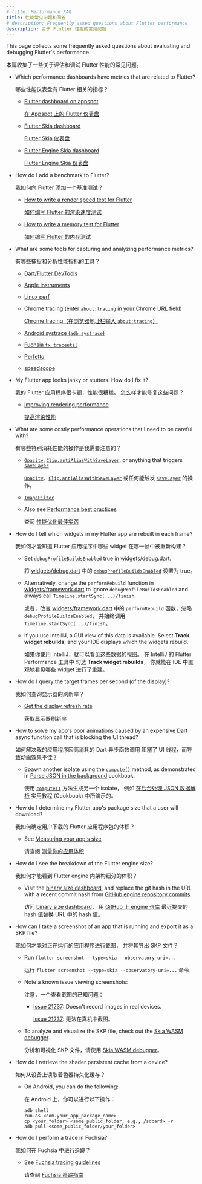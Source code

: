 ```yaml
---
# title: Performance FAQ
title: 性能常见问题和回答
# description: Frequently asked questions about Flutter performance
description: 关于 Flutter 性能的常见问题
---
```


This page collects some frequently asked questions
about evaluating and debugging Flutter's performance.

本篇收集了一些关于评估和调试 Flutter 性能的常见问题。

* Which performance dashboards have metrics that are related to Flutter?

  哪些性能仪表盘有 Flutter 相关的指标？

  * [Flutter dashboard on appspot][]

    [在 Appspot 上的 Flutter 仪表盘][Flutter dashboard on appspot]

  * [Flutter Skia dashboard][]

    [Flutter Skia 仪表盘][Flutter Skia dashboard]

  * [Flutter Engine Skia dashboard][]

    [Flutter Engine Skia 仪表盘][Flutter Engine Skia dashboard]

[Flutter dashboard on appspot]: https://flutter-dashboard.appspot.com/
[Flutter engine Skia dashboard]: https://flutter-engine-perf.skia.org/t/?subset=regressions
[Flutter Skia dashboard]: https://flutter-flutter-perf.skia.org/t/?subset=regressions

* How do I add a benchmark to Flutter?

  我如何向 Flutter 添加一个基准测试？

  * [How to write a render speed test for Flutter][speed-test]

    [如何编写 Flutter 的渲染速度测试][speed-test]

  * [How to write a memory test for Flutter][memory-test]

    [如何编写 Flutter 的内存测试][memory-test]

[memory-test]: {{site.repo.flutter}}wiki/How-to-write-a-memory-test-for-Flutter
[speed-test]: {{site.repo.flutter}}wiki/How-to-write-a-render-speed-test-for-Flutter

* What are some tools for capturing and analyzing performance
  metrics?

  有哪些捕捉和分析性能指标的工具？

  * [Dart/Flutter DevTools](/tools/devtools)
  * [Apple instruments](https://en.wikipedia.org/wiki/Instruments_(software))
  * [Linux perf](https://en.wikipedia.org/wiki/Perf_(Linux))
  * [Chrome tracing (enter `about:tracing` in your
    Chrome URL field)][tracing]

    [Chrome tracing（在浏览器地址栏输入 `about:tracing`）][tracing]

  * [Android systrace (`adb systrace`)][systrace]
  * [Fuchsia `fx traceutil`][traceutil]
  * [Perfetto](https://ui.perfetto.dev/)
  * [speedscope](https://www.speedscope.app/)

[systrace]: {{site.android-dev}}studio/profile/systrace
[tracing]: https://www.chromium.org/developers/how-tos/trace-event-profiling-tool
[traceutil]: https://fuchsia.dev/fuchsia-src/development/tracing/usage-guide

* My Flutter app looks janky or stutters. How do I fix it?

  我的 Flutter 应用程序很卡顿，性能很糟糕。
  怎么样才能修复这些问题？

  * [Improving rendering performance][]

    [提高渲染性能][Improving rendering performance]

[Improving rendering performance]: /perf/rendering-performance

* What are some costly performance operations that I need
  to be careful with?

  有哪些特别消耗性能的操作是我需要注意的？

  * [`Opacity`][], [`Clip.antiAliasWithSaveLayer`][],
     or anything that triggers [`saveLayer`][]

    [`Opacity`][]、[`Clip.antiAliasWithSaveLayer`][] 
    或任何能触发 [`saveLayer`][] 的操作。

  * [`ImageFilter`][]
  * Also see [Performance best practices][]

    查阅 [性能优化最佳实践][Performance best practices]

[`Clip.antiAliasWithSaveLayer`]: {{site.api}}flutter/dart-ui/Clip.html#antiAliasWithSaveLayer
[`ImageFilter`]: {{site.api}}flutter/dart-ui/ImageFilter-class.html
[`Opacity`]: {{site.api}}flutter/widgets/Opacity-class.html
[Performance best practices]: /perf/best-practices
[`savelayer`]: {{site.api}}flutter/dart-ui/Canvas/saveLayer.html

* How do I tell which widgets in my Flutter app are rebuilt
  in each frame?

  我如何才能知道 Flutter 应用程序中哪些 widget 在哪一帧中被重新构建？

  * Set [`debugProfileBuildsEnabled`][] true in
    [widgets/debug.dart][debug.dart].

    将 [widgets/debug.dart][debug.dart] 
    中的 [`debugProfileBuildsEnabled`][] 设置为 true。

  * Alternatively, change the `performRebuild` function in
    [widgets/framework.dart][framework.dart] to ignore
    `debugProfileBuildsEnabled` and always call
    `Timeline.startSync(...)/finish`.

    或者，改变 [widgets/framework.dart][framework.dart] 中的
    `performRebuild` 函数，忽略 `debugProfileBuildsEnabled`，
    并始终调用 `Timeline.startSync(...)/finish`。

  * If you use IntelliJ, a GUI view of this data is available.
    Select **Track widget rebuilds**,
    and your IDE displays which the widgets rebuild.

    如果你使用 IntelliJ，就可以看见这些数据的视图。
    在 IntelliJ 的 Flutter Performance 工具中
    勾选 **Track widget rebuilds**，
    你就能在 IDE 中直观地看见哪些 widget 进行了重建。

[`debugProfileBuildsEnabled`]: {{site.api}}flutter/widgets/debugProfileBuildsEnabled.html
[debug.dart]: {{site.repo.flutter}}blob/master/packages/flutter/lib/src/widgets/debug.dart
[framework.dart]: {{site.repo.flutter}}blob/master/packages/flutter/lib/src/widgets/framework.dart

* How do I query the target frames per second (of the display)?

  我如何查询显示器的刷新率？

  * [Get the display refresh rate][]

    [获取显示器刷新率][Get the display refresh rate]

[Get the display refresh rate]: {{site.repo.flutter}}wiki/Engine-specific-Service-Protocol-extensions#get-the-display-refresh-rate-_fluttergetdisplayrefreshrate

* How to solve my app's poor animations caused by an expensive
  Dart async function call that is blocking the UI thread?

  如何解决我的应用程序因高消耗的 Dart 异步函数调用
  阻塞了 UI 线程，而导致动画效果不佳？

  * Spawn another isolate using the [`compute()`][] method,
    as demonstrated in [Parse JSON in the background][] cookbook.

    使用 [`compute()`][] 方法生成另一个 isolate，
    例如 [在后台处理 JSON 数据解析][Parse JSON in the background] 实用教程 (Cookbook) 中所演示的。

[`compute()`]: {{site.api}}flutter/foundation/compute-constant.html
[Parse JSON in the background]: /cookbook/networking/background-parsing

* How do I determine my Flutter app's package size that a
  user will download?

  我如何确定用户下载的 Flutter 应用程序包的体积？

  * See [Measuring your app's size][]

    请查阅 [测量你的应用体积][Measuring your app's size]

[Measuring your app's size]: /perf/app-size

* How do I see the breakdown of the Flutter engine size?

  我如何才能看到 Flutter engine 内架构细分的体积？

  * Visit the [binary size dashboard][], and replace the git
    hash in the URL with a recent commit hash from
    [GitHub engine repository commits][].

    访问 [binary size dashboard][]，
    用 [GitHub 上 engine 仓库][GitHub engine repository commits] 最近提交的 hash 值替换 URL 中的 hash 值。

[binary size dashboard]: https://storage.flutter-io.cn/flutter_infra_release/flutter/241c87ad800beeab545ab867354d4683d5bfb6ce/android-arm-release/sizes/index.html
[GitHub engine repository commits]: {{site.repo.engine}}commits

* How can I take a screenshot of an app that is running and export it
  as a SKP file?

  我如何才能对正在运行的应用程序进行截图，
  并将其导出 SKP 文件？

  * Run `flutter screenshot --type=skia --observatory-uri=...`

    运行 `flutter screenshot --type=skia --observatory-uri=...` 命令

  * Note a known issue viewing screenshots:

    注意，一个查看截图的已知问题：

    * [Issue 21237][]: Doesn't record images in real devices.

      [Issue 21237][]: 无法在真机中截图。

  * To analyze and visualize the SKP file,
    check out the [Skia WASM debugger][].

    分析和可视化 SKP 文件，请使用 [Skia WASM debugger][]。

[Issue 21237]: {{site.repo.flutter}}issues/21237
[Skia WASM debugger]: https://debugger.skia.org/

* How do I retrieve the shader persistent cache from a device?

  如何从设备上读取着色器持久化缓存？

  * On Android, you can do the following:

    在 Android 上，你可以进行以下操作：

    ```console
    adb shell
    run-as <com.your_app_package_name>
    cp <your_folder> <some_public_folder, e.g., /sdcard> -r
    adb pull <some_public_folder/your_folder>
    ```

* How do I perform a trace in Fuchsia?

  我如何在 Fuchsia 中进行追踪？

  * See [Fuchsia tracing guidelines][traceutil]

    请查阅 [Fuchsia 追踪指南][traceutil]
